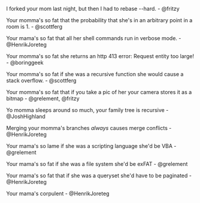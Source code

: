 I forked your mom last night, but then I had to rebase --hard. - @fritzy

Your momma's so fat that the probability that she's in an arbitrary point in a room is 1. - @scottferg

Your mama's so fat that all her shell commands run in verbose mode. - @HenrikJoreteg

Your momma's so fat she returns an http 413 error: Request entity too large! - @boringgeek

Your momma's so fat if she was a recursive function she would cause a stack overflow. - @scottferg

Your momma's so fat that if you take a pic of her your camera stores it as a bitmap - @grelement, @fritzy

Yo momma sleeps around so much, your family tree is recursive - @JoshHighland

Merging your momma's branches *always* causes merge conflicts - @HenrikJoreteg

Your mama's so lame if she was a scripting language she'd be VBA - @grelement

Your mama's so fat if she was a file system she'd be exFAT - @grelement

Your mama's so fat that if she was a queryset she'd have to be paginated - @HenrikJoreteg

Your mama's corpulent - @HenrikJoreteg